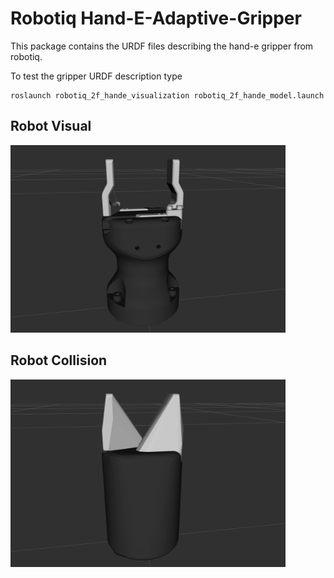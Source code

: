 # Robotiq Hand-E-Adaptive-Gripper 

This package contains the URDF files describing the hand-e gripper from robotiq.

To test the gripper URDF description type 

```
roslaunch robotiq_2f_hande_visualization robotiq_2f_hande_model.launch 
```
## Robot Visual
<img src="images/visual.png" height="300">  

## Robot Collision 
<img src="images/collision.png" height="300">  
